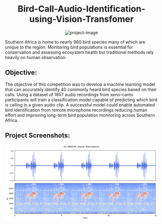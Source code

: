 <h1 align="center" id="title">Bird-Call-Audio-Identification-using-Vision-Transfomer</h1>

<p align="center"><img src="" alt="project-image"></p>

<p id="description">Southern Africa is home to nearly 960 bird species many of which are unique to the region. Monitoring bird populations is essential for conservation and assessing ecosystem health but traditional methods rely heavily on human observation.</p>
  

<h2>Objective:</h2>
The objective of this competition was to develop a machine learning model that can accurately identify 40 commonly heard bird species based on their calls. Using a dataset of 1857 audio recordings from xeno-canto participants will train a classification model capable of predicting which bird is calling in a given audio clip. A successful model could enable automated bird identification from remote microphone recordings reducing human effort and improving long-term bird population monitoring across Southern Africa.


<h2>Project Screenshots:</h2>

![logo](./images_for_readme/audio_plot.png)


